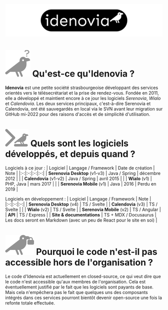 ![idenovia](../assets/logo_header.png)


# ![Qui sommes-nous?](../assets/question.png) Qu'est-ce qu'Idenovia ?

**Idenovia** est une petite société strasbourgeoise développant des services orientés vers le télésecrétariat et la prise de rendez-vous. Fondée en 2011, elle a développé et maintient encore à ce jour les logiciels *Serenovia*, *Wialo* et *Calendovia*. Les deux services principaux, c'est-à-dire Serenovia et Calendovia, ont été sauvegardés en local via le SVN avant leur migration sur GitHub mi-2022 pour des raisons d'accès et de simplicité d'utilisation.

# ![Quels logiciels?](../assets/code.png) Quels sont les logiciels développés, et depuis quand ?

Logiciels à ce jour :
| Logiciel | Langage / Framework | Date de création | Note |
|:-:|:-:|:-:|:-:|
| **Serenovia Desktop** (v1-v3) | Java / Spring | décembre 2012 | |
| **Calendovia** (v1-v2) | Java / Spring | avril 2015 | |
| **Wialo** (v1) | PHP, Java | mars 2017 | |
| **Serenovia Mobile** (v1) | Java | 2016 | Perdu en 2019 |

Logiciels en développement :
| Logiciel | Langage / Framework | Note |
|:-:|:-:|:-:|
| **Serenovia Desktop** (v4) | TS / Svelte |
| **Calendovia** (v3) | TS / Svelte |  |
| **Wialo** (v2) | TS / Svelte |
| **Serenovia Mobile** (v2) | TS / Angular |
| **API** | TS / Express |
| **Site & documentations** | TS + MDX / Docusaurus | Les docs seront en Markdown (avec un peu de React pour le site en soi) |

# ![Pourquoi en closed source?](../assets/lock.png) Pourquoi le code n'est-il pas accessible hors de l'organisation ?

Le code d'Idenovia est actuellement en closed-source, ce qui veut dire que le code n'est accessible qu'aux membres de l'organisation. Cela est éventuellement justifié par le fait que les logiciels sont payants de base. Mais cela n'empêchera pas le fait que quelques uns des composants intégrés dans ces services pourront bientôt devenir open-source une fois la refonte totale effectuée.
